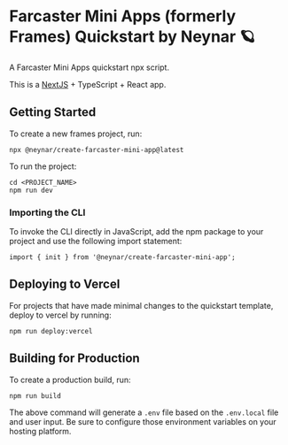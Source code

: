 <!-- generated by @neynar/create-farcaster-mini-app version 1.2.15 -->

# Farcaster Mini Apps (formerly Frames) Quickstart by Neynar 🪐

A Farcaster Mini Apps quickstart npx script.

This is a [NextJS](https://nextjs.org/) + TypeScript + React app.

## Getting Started

To create a new frames project, run:

```{bash}
npx @neynar/create-farcaster-mini-app@latest
```

To run the project:

```{bash}
cd <PROJECT_NAME>
npm run dev
```

### Importing the CLI

To invoke the CLI directly in JavaScript, add the npm package to your project and use the following import statement:

```{javascript}
import { init } from '@neynar/create-farcaster-mini-app';
```

## Deploying to Vercel

For projects that have made minimal changes to the quickstart template, deploy to vercel by running:

```{bash}
npm run deploy:vercel
```

## Building for Production

To create a production build, run:

```{bash}
npm run build
```

The above command will generate a `.env` file based on the `.env.local` file and user input. Be sure to configure those environment variables on your hosting platform.
